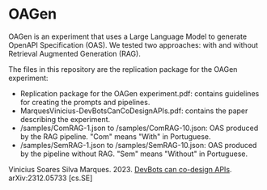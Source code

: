 # OAGen
OAGen is an experiment that uses a Large Language Model to generate OpenAPI Specification (OAS). We tested two approaches: with and without Retrieval Augmented Generation (RAG).

The files in this repository are the replication package for the OAGen experiment:
- Replication package for the OAGen experiment.pdf: contains guidelines for creating the prompts and pipelines.
- MarquesVinicius-DevBotsCanCoDesignAPIs.pdf: contains the paper describing the experiment.
- /samples/ComRAG-1.json to /samples/ComRAG-10.json: OAS produced by the RAG pipeline. "Com" means "With" in Portuguese.
- /samples/SemRAG-1.json to /samples/SemRAG-10.json: OAS produced by the pipeline without RAG. "Sem" means "Without" in Portuguese.

Vinicius Soares Silva Marques. 2023. [DevBots can co-design APIs](https://doi.org/10.48550/arXiv.2312.05733). arXiv:2312.05733 [cs.SE]
